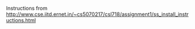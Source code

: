 Instructions from <http://www.cse.iitd.ernet.in/~cs5070217/csl718/assignment1/ss_install_instructions.html>
